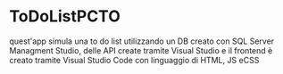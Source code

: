 # ToDoListPCTO
quest'app simula una to do list utilizzando un DB creato con SQL Server Managment Studio, delle API create tramite Visual Studio e il frontend è creato tramite Visual Studio Code con linguaggio di HTML, JS eCSS
